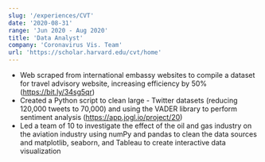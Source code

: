 ```yaml
---
slug: '/experiences/CVT'
date: '2020-08-31'
range: 'Jun 2020 - Aug 2020'
title: 'Data Analyst'
company: 'Coronavirus Vis. Team'
url: 'https://scholar.harvard.edu/cvt/home'
---
```

- Web scraped from international embassy websites to compile a dataset for travel advisory website, increasing efficiency by 50% (https://bit.ly/34sg5qr) 
- Created a Python script to clean large - Twitter datasets (reducing 120,000 tweets to 70,000) and using the VADER library to perform sentiment analysis (https://app.jogl.io/project/20)
- Led a team of 10 to investigate the effect of the oil and gas industry on the aviation industry using numPy and pandas to clean the data sources and matplotlib, seaborn, and Tableau to create interactive data visualization